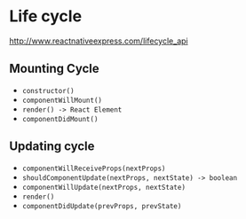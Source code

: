 # Life cycle
http://www.reactnativeexpress.com/lifecycle_api

## Mounting Cycle
- `constructor()`
- `componentWillMount()`
- `render() -> React Element`
- `componentDidMount()`

## Updating cycle
- `componentWillReceiveProps(nextProps)`
- `shouldComponentUpdate(nextProps, nextState) -> boolean`
- `componentWillUpdate(nextProps, nextState)`
- `render()`
- `componentDidUpdate(prevProps, prevState)`
